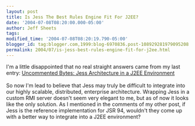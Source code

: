 ```yaml
---
layout: post
title: Is Jess The Best Rules Engine Fit For J2EE?
date: '2004-07-08T08:20:00.000-05:00'
author: Jeff Sheets
tags:
modified_time: '2004-07-08T08:20:19.790-05:00'
blogger_id: tag:blogger.com,1999:blog-6970836.post-108929281979095208
permalink: 2004/07/is-jess-best-rules-engine-fit-for-j2ee.html
---
```


I'm a little disappointed that no real straight answers came from my last
      entry: <a
      href="http://uncommentedbytes.blogspot.com/2004/07/jess-architecture-in-j2ee-environment.html">Uncommented
      Bytes: Jess Architecture in a J2EE Environment</a>
      <br />
      <br />So now I'm lead to believe that Jess may truly be difficult to integrate into our
      highly scalable, distributed, enterprise architecture. Wrapping Jess in a custom RMI server
      doesn't seem very elegant to me, but as of now it looks like the only solution. As I mentioned
      in the comments of my other post, if Jess is the reference implementation for JSR 94, wouldn't
      they come up with a better way to integrate into a J2EE environment?
      <br />